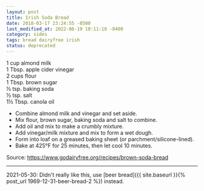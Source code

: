 ```yaml
---
layout: post
title: Irish Soda Bread
date: 2018-03-17 23:24:55 -0500
last_modified_at: 2022-06-19 10:11:18 -0400
category: sides
tags: bread dairyfree irish
status: deprecated
---
```

1 cup almond milk  
1 Tbsp. apple cider vinegar  
2 cups flour  
1 Tbsp. brown sugar  
½ tsp. baking soda  
½ tsp. salt  
1½ Tbsp. canola oil  

  * Combine almond milk and vinegar and set aside.
  * Mix flour, brown sugar, baking soda and salt to combine.
  * Add oil and mix to make a crumbly mixture.
  * Add vinegar/milk mixture and mix to form a wet dough.
  * Form into loaf on a greased baking sheet (or parchment/silicone-lined).
  * Bake at 425°F for 25 minutes, then let cool 10 minutes.

Source: <https://www.godairyfree.org/recipes/brown-soda-bread>

---

2021-05-30: Didn't really like this, use [beer bread]({{ site.baseurl }}{% post_url 1969-12-31-beer-bread-2 %}) instead.
